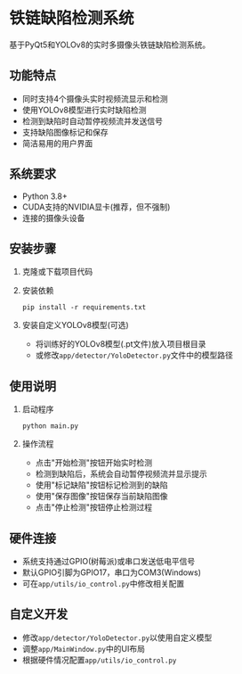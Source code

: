# 铁链缺陷检测系统

基于PyQt5和YOLOv8的实时多摄像头铁链缺陷检测系统。

## 功能特点

- 同时支持4个摄像头实时视频流显示和检测
- 使用YOLOv8模型进行实时缺陷检测
- 检测到缺陷时自动暂停视频流并发送信号
- 支持缺陷图像标记和保存
- 简洁易用的用户界面

## 系统要求

- Python 3.8+
- CUDA支持的NVIDIA显卡(推荐，但不强制)
- 连接的摄像头设备

## 安装步骤

1. 克隆或下载项目代码

2. 安装依赖
   ```
   pip install -r requirements.txt
   ```

3. 安装自定义YOLOv8模型(可选)
   - 将训练好的YOLOv8模型(.pt文件)放入项目根目录
   - 或修改`app/detector/YoloDetector.py`文件中的模型路径

## 使用说明

1. 启动程序
   ```
   python main.py
   ```

2. 操作流程
   - 点击"开始检测"按钮开始实时检测
   - 检测到缺陷后，系统会自动暂停视频流并显示提示
   - 使用"标记缺陷"按钮标记检测到的缺陷
   - 使用"保存图像"按钮保存当前缺陷图像
   - 点击"停止检测"按钮停止检测过程

## 硬件连接

- 系统支持通过GPIO(树莓派)或串口发送低电平信号
- 默认GPIO引脚为GPIO17，串口为COM3(Windows)
- 可在`app/utils/io_control.py`中修改相关配置

## 自定义开发

- 修改`app/detector/YoloDetector.py`以使用自定义模型
- 调整`app/MainWindow.py`中的UI布局
- 根据硬件情况配置`app/utils/io_control.py` 